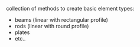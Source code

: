collection of methods to create basic element types:
* beams (linear with rectangular profile)
* rods (linear with round profile)
* plates 
* etc..

